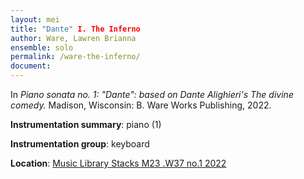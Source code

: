 ```yaml
---
layout: mei
title: "Dante" I. The Inferno
author: Ware, Lawren Brianna
ensemble: solo  
permalink: /ware-the-inferno/
document: 
---
```

   
In *Piano sonata no. 1: "Dante": based on Dante Alighieri's The divine comedy.* Madison, Wisconsin: B. Ware Works Publishing, 2022.

**Instrumentation summary**: piano (1) 

**Instrumentation group**: keyboard

**Location**: <a href="https://tufts.primo.exlibrisgroup.com/permalink/01TUN_INST/1kc9gia/alma991018809057203851" target="_blank">Music Library Stacks M23 .W37 no.1 2022</a>